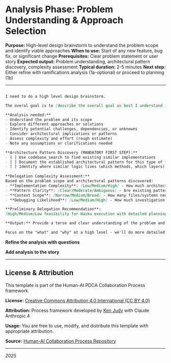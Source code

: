 # Analysis Phase: Problem Understanding & Approach Selection

**Purpose:** High-level design brainstorm to understand the problem scope and identify viable approaches
**When to use:** Start of any new feature, bug fix, or significant change
**Prerequisites:** Clear problem statement or user story
**Expected output:** Problem understanding, architectural pattern discovery, complexity assessment
**Typical duration:** 2-5 minutes
**Next step:** Either refine with ramifications analysis (1a-optional) or proceed to planning (1b)

---
``` markdown

I need to do a high level design brainstorm. 

The overal goal is to [describe the overall goal as best I understand it. Highlevel design considerations, questions, concerns]

**Analysis needed:**
- Understand the problem and its scope
- Explore different approaches or solutions
- Identify potential challenges, dependencies, or unknowns
- Consider architectural implications or patterns
- Assess complexity and effort (rough estimate)
- Note any assumptions or clarifications needed

**Architecture Pattern Discovery (MANDATORY FIRST STEP):**
- [ ] Use codebase_search to find existing similar implementations
- [ ] Document the established architectural pattern for this type of feature
- [ ] Identify where similar logic lives (which methods, which layers)
    
**Delegation Complexity Assessment:**
Based on the problem scope and architectural patterns discovered:
- **Implementation Complexity**: [Low/Medium/High] - How much architectural inference required?
- **Pattern Clarity**: [Clear/Moderate/Ambiguous] - Are existing patterns well-established and discoverable?
- **Context Scope**: [Narrow/Medium/Broad] - How many files/systems need coordination?
- **Debugging Likelihood**: [Low/Medium/High] - How much investigation vs. implementation?

**Preliminary Delegation Recommendation**: 
[High/Medium/Low feasibility for Haiku execution with detailed planning]

**Output:** Provide a terse and clear understanding of the problem and recommended high level alternative approaches. Keep it at a human readable length and level of detail.

Focus on the "what" and "why" at a high level - we'll do more detailed analysis and planning in later phases.

```

**Refine the analysis with questions**

**Add analysis to the story**

---

## License & Attribution

This template is part of the Human-AI PDCA Collaboration Process framework.

**License:** [Creative Commons Attribution 4.0 International (CC BY 4.0)](https://creativecommons.org/licenses/by/4.0/)

**Attribution:** Process framework developed by [Ken Judy](https://github.com/kenjudy) with Claude Anthropic 4

**Usage:** You are free to use, modify, and distribute this template with appropriate attribution. 

**Source:** [Human-AI Collaboration Process Repository](https://github.com/kenjudy/human-ai-collaboration-process)

---
*2025*